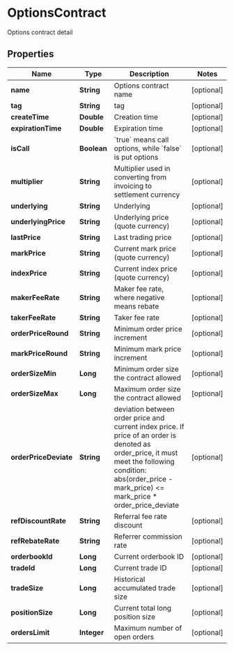 
# OptionsContract

Options contract detail

## Properties

Name | Type | Description | Notes
------------ | ------------- | ------------- | -------------
**name** | **String** | Options contract name |  [optional]
**tag** | **String** | tag |  [optional]
**createTime** | **Double** | Creation time |  [optional]
**expirationTime** | **Double** | Expiration time |  [optional]
**isCall** | **Boolean** | &#x60;true&#x60; means call options, while &#x60;false&#x60; is put options |  [optional]
**multiplier** | **String** | Multiplier used in converting from invoicing to settlement currency |  [optional]
**underlying** | **String** | Underlying |  [optional]
**underlyingPrice** | **String** | Underlying price (quote currency) |  [optional]
**lastPrice** | **String** | Last trading price |  [optional]
**markPrice** | **String** | Current mark price (quote currency) |  [optional]
**indexPrice** | **String** | Current index price (quote currency) |  [optional]
**makerFeeRate** | **String** | Maker fee rate, where negative means rebate |  [optional]
**takerFeeRate** | **String** | Taker fee rate |  [optional]
**orderPriceRound** | **String** | Minimum order price increment |  [optional]
**markPriceRound** | **String** | Minimum mark price increment |  [optional]
**orderSizeMin** | **Long** | Minimum order size the contract allowed |  [optional]
**orderSizeMax** | **Long** | Maximum order size the contract allowed |  [optional]
**orderPriceDeviate** | **String** | deviation between order price and current index price. If price of an order is denoted as order_price, it must meet the following condition:      abs(order_price - mark_price) &lt;&#x3D; mark_price * order_price_deviate |  [optional]
**refDiscountRate** | **String** | Referral fee rate discount |  [optional]
**refRebateRate** | **String** | Referrer commission rate |  [optional]
**orderbookId** | **Long** | Current orderbook ID |  [optional]
**tradeId** | **Long** | Current trade ID |  [optional]
**tradeSize** | **Long** | Historical accumulated trade size |  [optional]
**positionSize** | **Long** | Current total long position size |  [optional]
**ordersLimit** | **Integer** | Maximum number of open orders |  [optional]

